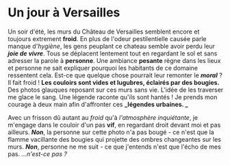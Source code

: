 # Un jour à Versailles

Un soir d'été, les murs du Château de Versailles semblent encore et toujours extrement **froid**. En plus de l'odeur pestilentielle causée parle manque d'_hygiène_, les gens peuplant ce chateau semble avoir perdu leur **_joie de vivre_**. Tous se déplacent lentement tout en regardant le sol et sans adresser la parole à **personne**. Une ambiance **pesante** règne dans les lieux et personne ne sait expliquer pourquoi les habitants de ce domaine ressentent cela. Est-ce que quelque chose pourrait leur remonter le **_moral_** ?
Il fait froid !  **Les couloirs sont vides et lugubres, éclairés par des bougies.** Des photos glauques reposant sur ces murs sans vie. L'idée de les traverser me glace le sang. Une légende raconte qu'ils sont hantés ! Je prends mon courage à deux main afin d'affronter ces **_légendes urbaines. _**  

Avec un frisson dû autant au _froid_ qu'à _l'atmosphère inquiétante_, je m'engage dans le couloir d'un pas **vif**, en regardant droit devant moi et pas ailleurs. ***Non***, la personne sur cette photo n'a pas bougé - ce n'est que la flamme vacillante des bougies qui projette des ombres changeantes sur les murs. ***Non***, personne ne me suit - ce que j'entends n'est que l'écho de mes pas. *...n'est-ce pas ?*


